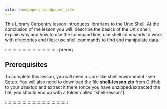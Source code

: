 ```yaml
---
site: sandpaper::sandpaper_site
---
```


This Library Carpentry lesson introduces librarians to the Unix Shell.
At the conclusion of the lesson you will: describe the basics of the Unix shell;
explain why and how to use the command line;
use shell commands to work with directories and files;
use shell commands to find and manipulate data.

::::::::::::::::::::::::::::::::::::::::::  prereq

## Prerequisites

To complete this lesson, you will need a Unix-like shell environment -see [Setup](learners/setup.md). You will also need to download the file **[shell-lesson.zip](https://raw.githubusercontent.com/librarycarpentry/lc-shell/gh-pages/data/shell-lesson.zip)** from GitHub to your *desktop* and extract it there (once you have unzipped/extracted the file, you should end up with a folder called "shell-lesson").


::::::::::::::::::::::::::::::::::::::::::::::::::


